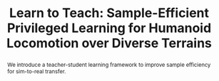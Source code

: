 ---
title: "Learn to Teach: Sample-Efficient Privileged Learning for Humanoid Locomotion over Diverse Terrains"
authors: "Feiyang Wu, Xavier Nal, Jaehwi Jang, Wei Zhu, Zhaoyuan Gu, Anqi Wu, Ye Zhao"
venue: "Under review"
year: 2025
slug: "2025-learn-to-teach"
selected: true
pdf: "https://arxiv.org/abs/2402.06783v2"
type: preprint
abstract: "We introduce a teacher-student learning framework to improve sample efficiency for sim-to-real transfer."
--- 